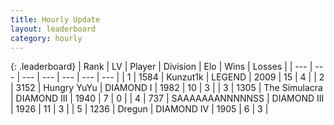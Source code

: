 ```yaml
---
title: Hourly Update
layout: leaderboard
category: hourly
---
```


{: .leaderboard}
| Rank | LV | Player | Division | Elo | Wins | Losses |
| --- | --- | --- | --- | --- | --- | --- |
| <span data-change="0">1</span> | 1584 | <span title="ID: 392407">Kunzut1k</span> | LEGEND | <span data-change="10">2009</span> | <span data-change="1">15</span> | <span data-change="0">4</span> |
| <span data-change="0">2</span> | 3152 | <span title="ID: 164871">Hungry YuYu</span> | DIAMOND I | <span data-change="5">1982</span> | <span data-change="1">10</span> | <span data-change="0">3</span> |
| <span data-change="0">3</span> | 1305 | <span title="ID: 366840">The Simulacra</span> | DIAMOND III | <span data-change="11">1940</span> | <span data-change="1">7</span> | <span data-change="0">0</span> |
| <span data-change="0">4</span> | 737 | <span title="ID: 174294">SAAAAAAANNNNNSS</span> | DIAMOND III | <span data-change="0">1926</span> | <span data-change="0">11</span> | <span data-change="0">3</span> |
| <span data-change="0">5</span> | 1236 | <span title="ID: 337810">Dregun</span> | DIAMOND IV | <span data-change="0">1905</span> | <span data-change="0">6</span> | <span data-change="0">3</span> |